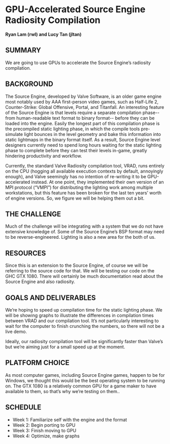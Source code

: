 # GPU-Accelerated Source Engine Radiosity Compilation
**Ryan Lam (rwl) and Lucy Tan (jltan)**

## SUMMARY
We are going to use GPUs to accelerate the Source Engine’s radiosity compilation.

## BACKGROUND
The Source Engine, developed by Valve Software, is an older game engine most notably used by AAA first-person video games, such as Half-Life 2, Counter-Strike: Global Offensive, Portal, and Titanfall. An interesting feature of the Source Engine is that levels require a separate compilation phase-- from human-readable text format to binary format-- before they can be loaded into the engine. Easily the longest part of this compilation phase is the precompiled static lighting phase, in which the compile tools pre-simulate light bounces in the level geometry and bake this information into static lightmaps in the binary format itself. As a result, Source Engine level designers currently need to spend long hours waiting for the static lighting phase to complete before they can test their levels in-game, greatly hindering productivity and workflow.

Currently, the standard Valve Radiosity compilation tool, VRAD, runs entirely on the CPU (hogging all available execution contexts by default, annoyingly enough), and Valve seemingly has no intention of re-writing it to be GPU-accelerated instead. At one point, they implemented their own version of an MPI protocol (“VMPI”) for distributing the lighting work among multiple workstations, but this feature has been broken for the last ten years’ worth of engine versions. So, we figure we will be helping them out a bit.

## THE CHALLENGE
Much of the challenge will be integrating with a system that we do not have extensive knowledge of. Some of the Source Engine’s BSP format may need to be reverse-engineered. Lighting is also a new area for the both of us.

## RESOURCES 
Since this is an extension to the Source Engine, of course we will be referring to the source code for that. We will be testing our code on the GHC GTX 1080. There will certainly be much documentation read about the Source Engine and also radiosity.

## GOALS AND DELIVERABLES
We’re hoping to speed up compilation time for the static lighting phase. We will be showing graphs to illustrate the differences in compilation times between VRAD and our compilation tool. It’s not particularly interesting to wait for the computer to finish crunching the numbers, so there will not be a live demo.

Ideally, our radiosity compilation tool will be significantly faster than Valve’s but we’re aiming just for a small speed up at the moment. 


## PLATFORM CHOICE
As most computer games, including Source Engine games, happen to be for Windows, we thought this would be the best operating system to be running on. The GTX 1080 is a relatively common GPU for a game maker to have available to them, so that’s why we’re testing on them..

## SCHEDULE
- Week 1: Familiarize self with the engine and the format
- Week 2: Begin porting to GPU
- Week 3: Finish moving to GPU
- Week 4: Optimize, make graphs
